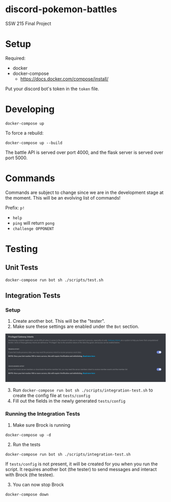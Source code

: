 # discord-pokemon-battles

SSW 215 Final Project

# Setup

Required:

-   docker
-   docker-compose
    -   https://docs.docker.com/compose/install/

Put your discord bot's token in the `token` file.

# Developing

```
docker-compose up
```

To force a rebuild:

```
docker-compose up --build
```

The battle API is served over port 4000, and the flask server is served over port 5000.

# Commands

Commands are subject to change since we are in the development stage at the moment. This will be an evolving list of commands!

Prefix: `p!`

- `help`
- `ping` will return `pong`
- `challenge OPPONENT`

# Testing

## Unit Tests

```
docker-compose run bot sh ./scripts/test.sh
```

## Integration Tests
### Setup
1. Create another bot. This will be the "tester".
2. Make sure these settings are enabled under the `Bot` section.

![Both Privileged Gateway Intents enabled](docs/img/ci-runner-required-intents.png)

3. Run `docker-compose run bot sh ./scripts/integration-test.sh` to create the config file at `tests/config`
4. Fill out the fields in the newly generated `tests/config`

### Running the Integration Tests
1. Make sure Brock is running
```
docker-compose up -d
```
2. Run the tests
```
docker-compose run bot sh ./scripts/integration-test.sh
```
If `tests/config` is not present, it will be created for you when you run the script. It requires another bot (the tester) to send messages and interact with Brock (the testee).

3. You can now stop Brock
```
docker-compose down
```